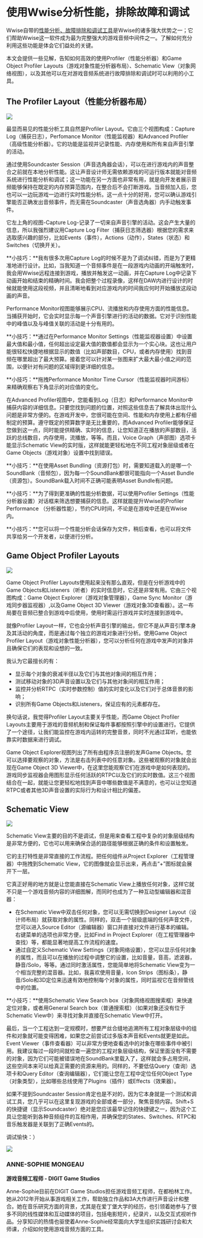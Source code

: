 # 使用Wwise分析性能，排除故障和调试

Wwise自带的[性能分析、故障排除和调试工具](https://www.audiokinetic.com/library/2016.1.0_5775/?source=Help&id=profiling)是Wwise的诸多强大优势之一；它们帮助Wwise这一软件成为最为完整强大的游戏音频中间件之一。了解如何充分利用这些功能是体会它们益处的关键。

本文会提供一些见解，告知如何高效的使用Profiler（性能分析器）和Game Object Profiler Layouts（游戏对象性能分析器布局）、Schematic View（对象网络视图），以及其他可以在对游戏音频系统进行故障排除和调试时可以利用的小工具。

## The Profiler Layout（性能分析器布局）

![](https://github.com/akchina/learnwwisecn/blob/master/ProfilingTroubleshootingandDebuggingUsingWwise/images/Picture1-1.png?raw=true)

最显而易见的性能分析工具自然是Profiler Layout。它由三个视图构成：Capture Log（捕获日志），Perfomance Monitor（性能监视器）和Advanced Profiler（高级性能分析器）。它的功能是监视并记录性能、内存使用和所有来自声音引擎的活动。

通过使用Soundcaster Session（声音选角器会话），可以在进行游戏内的声音整合之前就在本地分析性能。这让声音设计师无需依赖游戏的可运行版本就能对音频系统进行性能分析和调试；这一功能在另一方面也非常有用，就是向开发者展示音频能够保持在既定的内存预算范围内，在整合后不会打断游戏。当音频加入后，您也可以一边玩游戏一边进行实时性能分析。这一点十分的好用，您可以确认游戏引擎能否正确发出音频事件，而无需在Soundcaster（声音选角器）内手动触发事件。

它左上角的视图-Capture Log-记录了一切来自声音引擎的活动。这会产生大量的信息，所以我强烈建议用Capture Log Filter（捕获日志筛选器）根据您的需求来选取感兴趣的部分，比如Events（事件），Actions（动作），States（状态）和Switches（切换开关）。

**小技巧：**我有很多次用Capture Log的时候不是为了调试纠错，而是为了更精准地进行设计。比如，当我知道一个音频事件是在一段游戏内动画的开端触发时，我会用Wwise远程连接到游戏，播放并触发这一动画，并在Capture Log中记录下动画开始和结束的精确时间。我会把整个过程录像，这样在DAW内进行设计的时候就能使用这段视频，并且清晰地看到对应游戏内的时间我应何时开始播放这段动画的声音。

Performance Monitor视图能够展示CPU、流播放和内存使用方面的性能信息。当捕获开始时，它会实时显示每一个声音引擎进行的活动的数据。它对于识别性能中的峰值以及与峰值关联的活动是十分有用的。

**小技巧：**通过在Performance Monitor Settings（性能监视器设置）中设置最大值和最小值，任何超出设定最大值的数值都会显示为一个实心块。这也让用户能很轻松快捷地根据显示的数值（比如声部数目，CPU，或者内存使用）找到音频在哪里超出了最大预算。接着您可以针对某一张图来扩大最大最小值之间的范围，以便针对有问题的区域得到更详细的信息。

**小技巧：**拖拽Performance Monitor Time Cursor（性能监视器时间游标）来精确观察右下角显示的对应值的变化。

在Advanced Profiler视图中，您能看到Log（日志）和Performance Monitor中捕获内容的详细信息。只要您找到问题的位置，对照这些信息去了解具体出现什么问题是非常方便的。在游戏开发中，您很可能在空间、性能和内存使用上都有仔细制定的预算。遵守既定的预算数字是无比重要的，而Advanced Profiler能够保证您做到这一点，同时能提供精确、实时的信息，让您知道正在播放的声部数目，活跃的总线数目，内存使用，流播放，等等。而且，Voice Graph（声部图）选项卡能显示Schematic View的实时版，这样就能更轻松地在不同工程对象层级或者在Game Objects（游戏对象）设置中找到错误。

**小技巧：**在使用Asset Bundling（资源打包）时，需要知道载入的是哪一个SoundBank（音频包），因为每一个SoundBank都很可能指向一个Asset Bundle（资源包）。SoundBank载入时间不正确可能表明Asset Bundle有问题。

**小技巧：**为了得到更准确的性能分析数据，可以使用Profiler Settings（性能分析器设置）对话框来筛选想要捕获的信息。这样就能提升Wwise的Profiler Performance （分析器性能），节约CPU时间，不论是在游戏中还是在Wwise内。

**小技巧：**您可以将一个性能分析会话保存为文件，稍后查看，也可以将文件共享给另一个开发者，以便进行分析。

## Game Object Profiler Layouts

![](https://github.com/akchina/learnwwisecn/blob/master/ProfilingTroubleshootingandDebuggingUsingWwise/images/Picture2-1.png?raw=true)

Game Object Profiler Layouts使用起来没有那么直观，但是在分析游戏中的Game Objects和Listeners（听者）的实时信息时，它还是非常有用。它由三个视图构成：Game Object Explorer（游戏对象管理器），Game Sync Monitor（游戏同步器监视器）,以及Game Object 3D Viewer（游戏对象3D查看器）。这一布局要在音频已整合到游戏中后使用，使用时需运行游戏并实时连接到游戏中。

就像Profiler Layout一样，它也会分析声音引擎的输出，但它不是从声音引擎本身及其活动的角度，而是通过每个独立的游戏对象进行分析。使用Game Object Profiler Layout（游戏对象性能分析器），您可以分析任何在游戏中发声的对象并且确保它们的表现和设想的一致。

我认为它最擅长的有：

- 显示每个对象的衰减半径以及它们与其他对象间的相互作用；
- 测试移动对象的3D声音设置以及它们与其他对象间的相互作用；
- 监控并分析RTPC（实时参数控制）值的实时变化以及它们对于总体音景的影响；
- 识别所有Game Objects和Listeners，保证应有的元素都存在。

换句话说，我觉得Profiler Layout主要关乎性能，而Game Object Profiler Layouts主要用于游戏的音频机制和保证每件事都按照引擎中的设置进行。它提供了一个途径，让我们能监控在游戏内运转的完整音景，同时不光通过耳听，也能依靠实时数据来进行调试。

Game Object Explorer视图列出了所有由程序员注册的发声Game Objects。您可以选择要观察的对象，方法是右击列表中的任意对象。这些被观察的对象就会出现在Game Object 3D Viewer中，在这里您能观察它们在游戏中是如何表现的。游戏同步监视器会用图形显示任何活跃的RTPC以及它们的实时数值。这三个视图结合在一起，就能让您更轻松地找到声音中哪些数值是不满意的，也可以让您知道RTPC或者其他3D声音设置的实际行为和设计相比的偏差。

## Schematic View

![](https://github.com/akchina/learnwwisecn/blob/master/ProfilingTroubleshootingandDebuggingUsingWwise/images/Picture3-1.png?raw=true)


Schematic View主要的目的不是调试，但是用来查看工程中复杂的对象层级结构是非常方便的，它也可以用来确保合适的路径能够根据正确的条件和设置触发。

它的主打特性是非常直接的工作流程。把任何组件从Project Explorer（工程管理器）中拖拽到Schematic View，它的图像就会显示出来，再点击“+”图标就会展开下一层。

它真正好用的地方就是让您能直接在Schematic View上播放任何对象，这样它就不只是一个游戏音频内容的详细图解，而同时也成为了一种互动型编辑器和混音器：

- 在Schematic View中双击任何对象，您可以无需切换到Designer Layout（设计师布局）就获取对象的属性。同样的，双击一个层级底端的任何声音文件，您可以进入Source Editor（源编辑器）窗口并直接对文件进行基本的编辑。右键菜单的选项也非常方便，比如Find in Project Explorer（在工程管理器中查找）等，都能显著地提高工作流程的速度。
- 通过自定义Schematic View Settings（对象网络设置），您可以显示任何对象的属性，而且可以在播放的过程中调整它的设置，比如音量，音高，滤波器，静音/Solo，等等。通过同时激活属性，您能简单地将Schematic View变为一个相当完整的混音器。比如，我喜欢使用音量，Icon Strips（图标条），静音/Solo和3D定位来迅速有效地控制每个对象的属性，同时监视它在音频管线中的位置。

**小技巧：**使用Schematic View Search box（对象网络视图搜索框）来快速定位对象，或者用General Search box（普通搜索框）（如果对象还没有位于Schematic View中）来寻找对象并直接在Schematic View中打开。

最后，当一个工程达到一定规模时，想要严丝合缝地追溯所有工程对象层级中的组件和对象就可能变得困难，如果您之前尝试过多版本声音和Events就更是如此。Event Viewer（事件查看器）可以非常方便地查看选中的对象在哪些事件中被引用。我建议每过一段时间就检查一遍您的工程对象层级结构，保证里面没有不需要的对象，因为它们可能被错误地在SoundBank里载入了，这样就会多占用空间，这些空间本来可以给真正需要的资源来用的。同样的，不要低估Query（查询）选项卡和Query Editor（查询编辑器），它们能让您在工程中定位任何Object Type（对象类型），比如哪些总线使用了Plugins（插件）或Effects（效果器）。

如果不提到Soundcaster Session肯定也是不对的，因为它本身就是一个测试和调试工具，您几乎可以在这里复现游戏的全部或者一部分，聚焦音频内容。Shift+S的快捷键（显示Soundcaster）绝对是您应该最早记住的快捷键之一，因为这个工具让您能听到各种音频组件的互相作用，并确保您的States、Switches、RTPC和音乐触发器是关联到了正确Events的。

调试愉快：）

![](https://github.com/akchina/learnwwisecn/blob/master/ProfilingTroubleshootingandDebuggingUsingWwise/images/Anne-Sophie_Mongeau_Photo.jpg?raw=true)


### ANNE-SOPHIE MONGEAU

**游戏音频工程师 - DIGIT Game Studios**

Anne-Sophie目前在DIGIT Game Studios担任游戏音频工程师，在都柏林工作。她从2012年开始从事游戏相关工作，帮助独立作品和3A大作进行声音设计和整合。她在音乐研究方面的背景，尤其是在爱丁堡大学的经历，也引领着她参与了很多不同的线性媒体和互动媒体的项目，包括电影短片，纪录片，以及交互式视听作品。分享知识的热情也驱使着Anne-Sophie经常面向大学生组织实践研讨会和大师课，介绍如何使用游戏音频方面的工具。
